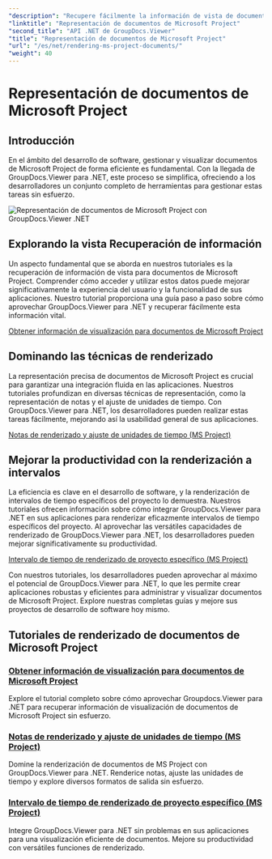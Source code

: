 ```yaml
---
"description": "Recupere fácilmente la información de vista de documentos de Microsoft Project con GroupDocs.Viewer para .NET. Mejore su productividad con versátiles funciones de renderizado."
"linktitle": "Representación de documentos de Microsoft Project"
"second_title": "API .NET de GroupDocs.Viewer"
"title": "Representación de documentos de Microsoft Project"
"url": "/es/net/rendering-ms-project-documents/"
"weight": 40
---
```


# Representación de documentos de Microsoft Project

## Introducción

En el ámbito del desarrollo de software, gestionar y visualizar documentos de Microsoft Project de forma eficiente es fundamental. Con la llegada de GroupDocs.Viewer para .NET, este proceso se simplifica, ofreciendo a los desarrolladores un conjunto completo de herramientas para gestionar estas tareas sin esfuerzo.

![Representación de documentos de Microsoft Project con GroupDocs.Viewer .NET](/viewer/rendering-microsoft-project-documents/image.png)

## Explorando la vista Recuperación de información
Un aspecto fundamental que se aborda en nuestros tutoriales es la recuperación de información de vista para documentos de Microsoft Project. Comprender cómo acceder y utilizar estos datos puede mejorar significativamente la experiencia del usuario y la funcionalidad de sus aplicaciones. Nuestro tutorial proporciona una guía paso a paso sobre cómo aprovechar GroupDocs.Viewer para .NET y recuperar fácilmente esta información vital.

[Obtener información de visualización para documentos de Microsoft Project](./get-view-info-ms-project/)

## Dominando las técnicas de renderizado
La representación precisa de documentos de Microsoft Project es crucial para garantizar una integración fluida en las aplicaciones. Nuestros tutoriales profundizan en diversas técnicas de representación, como la representación de notas y el ajuste de unidades de tiempo. Con GroupDocs.Viewer para .NET, los desarrolladores pueden realizar estas tareas fácilmente, mejorando así la usabilidad general de sus aplicaciones.

[Notas de renderizado y ajuste de unidades de tiempo (MS Project)](./render-notes-and-adjust-time-ms-project/)

## Mejorar la productividad con la renderización a intervalos
La eficiencia es clave en el desarrollo de software, y la renderización de intervalos de tiempo específicos del proyecto lo demuestra. Nuestros tutoriales ofrecen información sobre cómo integrar GroupDocs.Viewer para .NET en sus aplicaciones para renderizar eficazmente intervalos de tiempo específicos del proyecto. Al aprovechar las versátiles capacidades de renderizado de GroupDocs.Viewer para .NET, los desarrolladores pueden mejorar significativamente su productividad.

[Intervalo de tiempo de renderizado de proyecto específico (MS Project)](./render-project-time-interval-ms-project/)

Con nuestros tutoriales, los desarrolladores pueden aprovechar al máximo el potencial de GroupDocs.Viewer para .NET, lo que les permite crear aplicaciones robustas y eficientes para administrar y visualizar documentos de Microsoft Project. Explore nuestras completas guías y mejore sus proyectos de desarrollo de software hoy mismo.
## Tutoriales de renderizado de documentos de Microsoft Project
### [Obtener información de visualización para documentos de Microsoft Project](./get-view-info-ms-project/)
Explore el tutorial completo sobre cómo aprovechar Groupdocs.Viewer para .NET para recuperar información de visualización de documentos de Microsoft Project sin esfuerzo.
### [Notas de renderizado y ajuste de unidades de tiempo (MS Project)](./render-notes-and-adjust-time-ms-project/)
Domine la renderización de documentos de MS Project con GroupDocs.Viewer para .NET. Renderice notas, ajuste las unidades de tiempo y explore diversos formatos de salida sin esfuerzo.
### [Intervalo de tiempo de renderizado de proyecto específico (MS Project)](./render-project-time-interval-ms-project/)
Integre GroupDocs.Viewer para .NET sin problemas en sus aplicaciones para una visualización eficiente de documentos. Mejore su productividad con versátiles funciones de renderizado.